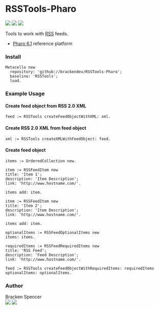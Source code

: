 RSSTools-Pharo
==============
[![](https://img.shields.io/badge/language-Smalltalk-orange.svg?style=flat-square)](https://en.wikipedia.org/wiki/Smalltalk)
[![](https://img.shields.io/badge/platform-Pharo-lightgrey.svg?style=flat-square)](http://pharo.org/)
[![](https://img.shields.io/badge/license-MIT-blue.svg?style=flat-square)](https://opensource.org/licenses/MIT/)

Tools to work with [RSS](https://en.wikipedia.org/wiki/RSS) feeds.

* [Pharo 6.1](http://pharo.org/) reference platform

### Install

```smalltalk
Metacello new 
  repository: 'github://brackendev/RSSTools-Pharo';
  baseline: 'RSSTools';
  load.
```

### Example Usage

#### Create feed object from RSS 2.0 XML

```smalltalk
feed := RSSTools createFeedObjectWithXML: xml.
```

#### Create RSS 2.0 XML from feed object

```smalltalk
xml := RSSTools createXMLWithFeedObject: feed.
```

#### Create feed object

```smalltalk
items := OrderedCollection new.

item := RSSFeedItem new 
title: 'Item 1';
description: 'Item Description';
link: 'http://www.hostname.com/'.

items add: item.

item := RSSFeedItem new 
title: 'Item 2';
description: 'Item Description';
link: 'http://www.hostname.com/'.

items add: item.

optionalItems := RSSFeedOptionalItems new 
items: items.

requiredItems := RSSFeedRequiredItems new 
title: 'RSS Feed';
description: 'Feed Description';
link: 'http://www.hostname.com/'.

feed := RSSTools createFeedObjectWithRequiredItems: requiredItems optionalItems: optionalItems.
```
### Author

Bracken Spencer<br />
[![](http://i.imgur.com/tXSoThF.png)](http://twitter.com/brackendev/)
[![](http://i.imgur.com/0o48UoR.png)](http://github.com/brackendev/)
